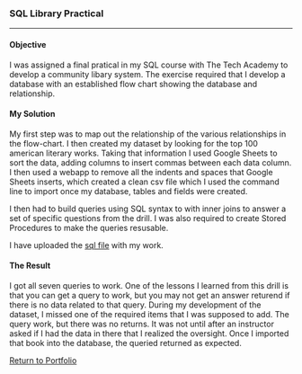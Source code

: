 ### SQL Library Practical
***

#### Objective
I was assigned a final pratical in my SQL course with The Tech Academy to develop a community libary system. The exercise required that I develop a database with an established flow chart showing the database and relationship. 

#### My Solution
My first step was to map out the relationship of the various relationships in the flow-chart. I then created my dataset by looking for the top 100 american literary works. Taking that information I used Google Sheets to sort the data, adding columns to insert commas between each data column. I then used a webapp to remove all the indents and spaces that Google Sheets inserts, which created a clean csv file which I used the command line to import once my database, tables and fields were created.

I then had to build queries using SQL syntax to with inner joins to answer a set of specific questions from the drill. I was also required to create Stored Procedures to make the queries resusable. 

I have uploaded the [sql file](/Library-Pratical/SQLQuery_OregonLibraryTest.sql) with my work. 

#### The Result
I got all seven queries to work. One of the lessons I learned from this drill is that you can get a query to work, but you may not get an answer returend if there is no data related to that query. During my development of the dataset, I missed one of the required items that I was supposed to add. The query work, but there was no returns. It was not until after an instructor asked if I had the data in there that I realized the oversight. Once I imported that book into the database, the queried returned as expected.  

[Return to Portfolio](https://github.com/mrmichaelgallen/Portfolio-for-MichaelAllen/)
